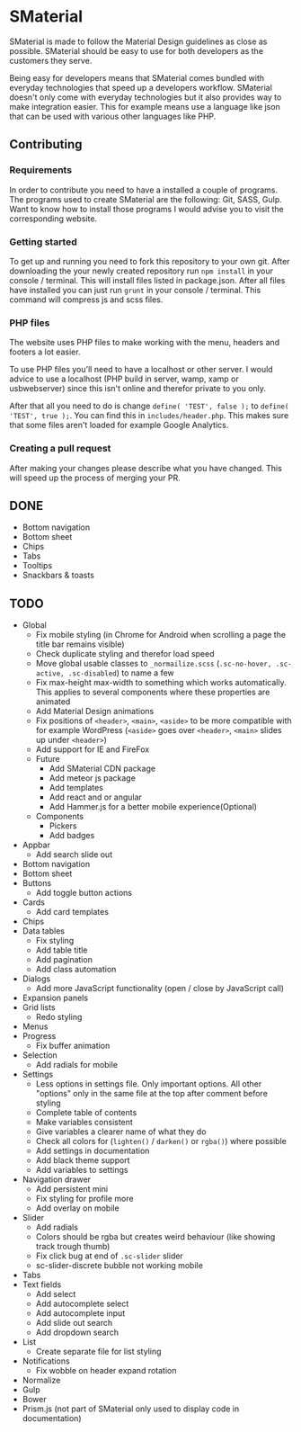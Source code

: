 # SMaterial
SMaterial is made to follow the Material Design guidelines as close as possible. 
SMaterial should be easy to use for both developers as the customers they serve.

Being easy for developers means that SMaterial comes bundled with everyday technologies that speed up a developers workflow.
SMaterial doesn't only come with everyday technologies but it also provides way to make integration easier.
This for example means use a language like json that can be used with various other languages like PHP.

## Contributing
### Requirements
In order to contribute you need to have a installed a couple of programs. The programs used to create SMaterial are the following:
Git, SASS, Gulp. Want to know how to install those programs I would advise you to visit the corresponding website.

### Getting started
To get up and running you need to fork this repository to your own git.
After downloading the your newly created repository run `npm install` in your console / terminal.
This will install files listed in package.json.
After all files have installed you can just run `grunt` in your console / terminal.
This command will compress js and scss files.

### PHP files
The website uses PHP files to make working with the menu, headers and footers a lot easier.

To use PHP files you'll need to have a localhost or other server.
I would advice to use a localhost (PHP build in server, wamp, xamp or usbwebserver) since this isn't online and therefor private to you only.

After that all you need to do is change `define( 'TEST', false );` to `define( 'TEST', true );`. You can find this in
`includes/header.php`. This makes sure that some files aren't loaded for example Google Analytics.

### Creating a pull request
After making your changes please describe what you have changed. This will speed up the process of merging your PR.

## DONE

- Bottom navigation
- Bottom sheet
- Chips
- Tabs
- Tooltips
- Snackbars & toasts

## TODO

- Global 
    - Fix mobile styling (in Chrome for Android when scrolling a page the title bar remains visible)
    - Check duplicate styling and therefor load speed
    - Move global usable classes to `_normailize.scss` (`.sc-no-hover, .sc-active, .sc-disabled`) to name a few
    - Fix max-height max-width to something which works automatically. This applies to several components where these properties are animated 
    - Add Material Design animations
    - Fix positions of `<header>`, `<main>`, `<aside>` to be more compatible with for example WordPress (`<aside>` goes over `<header>`, `<main>` slides up under `<header>`)
    - Add support for IE and FireFox
    - Future
		- Add SMaterial CDN package
		- Add meteor js package
    	- Add templates
    	- Add react and or angular
   		- Add Hammer.js for a better mobile experience(Optional)
    - Components
        - Pickers
		- Add badges
- Appbar
    - Add search slide out
- Bottom navigation
- Bottom sheet
- Buttons
    - Add toggle button actions
- Cards
    - Add card templates
- Chips
- Data tables
    - Fix styling
    - Add table title
    - Add pagination
    - Add class automation
- Dialogs
    - Add more JavaScript functionality (open / close by JavaScript call)
- Expansion panels
- Grid lists
    - Redo styling
- Menus    
- Progress
    - Fix buffer animation
- Selection
    - Add radials for mobile
- Settings                   
    - Less options in settings file. Only important options. All other "options" only in the same file at the top after comment before styling     
    - Complete table of contents
    - Make variables consistent
    - Give variables a clearer name of what they do
    - Check all colors for (`lighten()` / `darken()` or `rgba()`) where possible
    - Add settings in documentation 
    - Add black theme support
    - Add variables to settings
- Navigation drawer
    - Add persistent mini
    - Fix styling for profile more
    - Add overlay on mobile
- Slider
    - Add radials
    - Colors should be rgba but creates weird behaviour (like showing track trough thumb)
    - Fix click bug at end of `.sc-slider` slider
    - sc-slider-discrete bubble not working mobile
- Tabs
- Text fields
    - Add select
    - Add autocomplete select
    - Add autocomplete input
    - Add slide out search
    - Add dropdown search
- List
    - Create separate file for list styling
- Notifications
    - Fix wobble on header expand rotation
- Normalize
- Gulp
- Bower
- Prism.js (not part of SMaterial only used to display code in documentation)